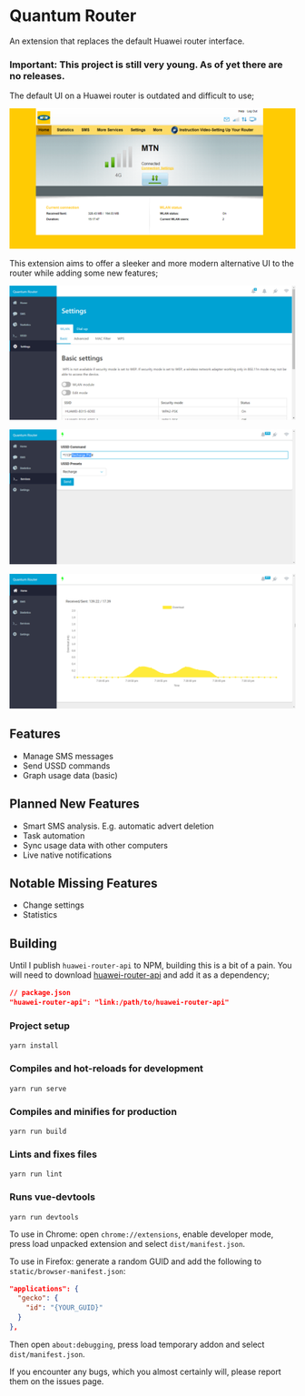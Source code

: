 # Quantum Router

An extension that replaces the default Huawei router interface.

### Important: This project is still very young. As of yet there are no releases.

The default UI on a Huawei router is outdated and difficult to use;

![Screenshot of MTN router interface](img/mtn_router.png?raw=true)

This extension aims to offer a sleeker and more modern alternative UI to the router while adding some new features;

![Screenshot of QuantumRouter interface](img/quantum_router.png?raw=true)

![Screenshot of QuantumRouter USSD page](img/quantum_router_ussd.png?raw=true)

![Screenshot of QuantumRouter homepage](img/quantum_router_graph.png?raw=true)

## Features

- Manage SMS messages
- Send USSD commands
- Graph usage data (basic)

## Planned New Features

- Smart SMS analysis. E.g. automatic advert deletion
- Task automation
- Sync usage data with other computers
- Live native notifications

## Notable Missing Features

- Change settings
- Statistics

## Building

Until I publish `huawei-router-api` to NPM, building this is a bit of a pain. You will need to download [huawei-router-api](https://github.com/nextgensparx/huawei-router-api/) and add it as a dependency;

```json
// package.json
"huawei-router-api": "link:/path/to/huawei-router-api"
```

### Project setup
```
yarn install
```

### Compiles and hot-reloads for development
```
yarn run serve
```

### Compiles and minifies for production
```
yarn run build
```

### Lints and fixes files
```
yarn run lint
```

### Runs vue-devtools
```
yarn run devtools
```

To use in Chrome: open `chrome://extensions`, enable developer mode, press load unpacked extension and select `dist/manifest.json`.

To use in Firefox: generate a random GUID and add the following to `static/browser-manifest.json`:
```json
"applications": {
  "gecko": {
    "id": "{YOUR_GUID}"
  }
},
```
Then open `about:debugging`, press load temporary addon and select `dist/manifest.json`.

If you encounter any bugs, which you almost certainly will, please report them on the issues page.
